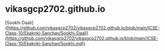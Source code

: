 # vikasgcp2702.github.io
[Sookhi Daali] ([https://github.com/vikasgcp2702/vikasgcp2702.github.io/blob/main/ICSE-Class-10/Ekaknki-Sanchay/Sookhi-Daali](https://github.com/vikasgcp2702/vikasgcp2702.github.io/blob/main/ICSE-Class-10/Ekaknki-Sanchay/Sookhi.md))
